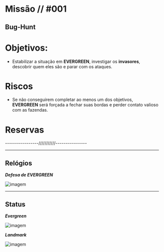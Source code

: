 # Missão // #001
## Bug-Hunt
# Objetivos:
- Estabilizar a situação em **EVERGREEN**, investigar os **invasores**, descobrir quem eles são e parar com os ataques.


# Riscos
- Se não conseguirem completar ao menos um dos objetivos, **EVERGREEN** será forçada a fechar suas bordas e perder contato valioso com as fazendas.

# Reservas
-----------------///////////----------------

---

## Relógios

***Defesa de EVERGREEN***


![imagem](clocks/06/6clock_2.png)

---

## Status

***Evergreen***

![imagem](clocks/04/4clock_1.png)


***Landmark***

![imagem](clocks/04/4clock_-1.png)
